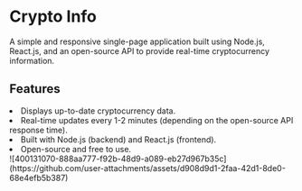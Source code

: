 <h1>Crypto Info </h1>
    <p>A simple and responsive single-page application built using Node.js, React.js, and an open-source API to provide real-time cryptocurrency information.</p>
    <h2>Features</h2>
    <li>Displays up-to-date cryptocurrency data.</li>
        <li>Real-time updates every 1-2 minutes (depending on the open-source API response time).</li>
        <li>Built with Node.js (backend) and React.js (frontend).</li>
        <li>Open-source and free to use.</li>
![400131070-888aa777-f92b-48d9-a089-eb27d967b35c](https://github.com/user-attachments/assets/d908d9d1-2faa-42d1-8de0-68e4efb5b387)

